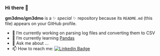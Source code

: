### Hi there 👋

**gm3dmo/gm3dmo** is a ✨ _special_ ✨ repository because its `README.md` (this file) appears on your GitHub profile.

- 🔭 I’m currently working on parsing log files and converting them to CSV [](http://github.com/gm3dmo/syslog-to-csv)
- 🌱 I’m currently learning [Pandas](https://pandas.pydata.org/)
- 💬 Ask me about ...
- 📫 How to reach me: [![Linkedin Badge](https://img.shields.io/badge/-david-morris-blue?style=flat&logo=Linkedin&logoColor=white)](https://www.linkedin.com/in/david-morris-3049a5b/)
